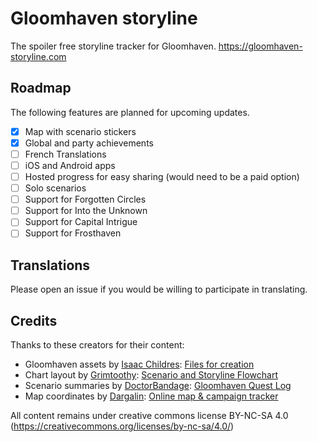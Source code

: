 # Gloomhaven storyline

The spoiler free storyline tracker for Gloomhaven.
https://gloomhaven-storyline.com

## Roadmap

The following features are planned for upcoming updates.

* [x] Map with scenario stickers
* [x] Global and party achievements
* [ ] French Translations
* [ ] iOS and Android apps
* [ ] Hosted progress for easy sharing (would need to be a paid option)
* [ ] Solo scenarios
* [ ] Support for Forgotten Circles
* [ ] Support for Into the Unknown
* [ ] Support for Capital Intrigue
* [ ] Support for Frosthaven

## Translations
Please open an issue if you would be willing to participate in translating.  

## Credits

Thanks to these creators for their content:

- Gloomhaven assets by [Isaac Childres](https://boardgamegeek.com/user/Cephalofair): 
[Files for creation](https://boardgamegeek.com/thread/1733586/files-creation)
- Chart layout by [Grimtoothy](https://boardgamegeek.com/user/grimtoothy):
[Scenario and Storyline Flowchart](https://boardgamegeek.com/filepage/177419/scenario-and-storyline-flowchart)
- Scenario summaries by [DoctorBandage](https://boardgamegeek.com/user/DoctorBandage):
[Gloomhaven Quest Log](https://boardgamegeek.com/geeklist/237840/gloomhaven-quest-log)
- Map coordinates by [Dargalin](https://boardgamegeek.com/user/Dargalin):
[Online map & campaign tracker](https://www.reddit.com/r/Gloomhaven/comments/7aal60/online_tracker_for_campaign_party_and_characters)

All content remains under creative commons license BY-NC-SA 4.0 (https://creativecommons.org/licenses/by-nc-sa/4.0/)
